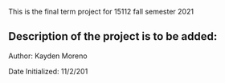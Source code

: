 This is the final term project for 15112 fall semester 2021

Description of the project is to be added:
------------------------------------------
Author: Kayden Moreno

Date Initialized: 11/2/201
